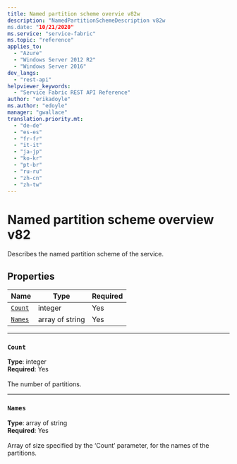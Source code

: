 ```yaml
---
title: Named partition scheme overvie v82w
description: "NamedPartitionSchemeDescription v82w
ms.date: "10/21/2020"
ms.service: "service-fabric"
ms.topic: "reference"
applies_to: 
  - "Azure"
  - "Windows Server 2012 R2"
  - "Windows Server 2016"
dev_langs: 
  - "rest-api"
helpviewer_keywords: 
  - "Service Fabric REST API Reference"
author: "erikadoyle"
ms.author: "edoyle"
manager: "gwallace"
translation.priority.mt: 
  - "de-de"
  - "es-es"
  - "fr-fr"
  - "it-it"
  - "ja-jp"
  - "ko-kr"
  - "pt-br"
  - "ru-ru"
  - "zh-cn"
  - "zh-tw"
---
```

# Named partition scheme overview v82

Describes the named partition scheme of the service.

## Properties
| Name | Type | Required |
| --- | --- | --- |
| [`Count`](#count) | integer | Yes |
| [`Names`](#names) | array of string | Yes |

____
### `Count`
__Type__: integer <br/>
__Required__: Yes<br/>
<br/>
The number of partitions.

____
### `Names`
__Type__: array of string <br/>
__Required__: Yes<br/>
<br/>
Array of size specified by the ‘Count’ parameter, for the names of the partitions.
